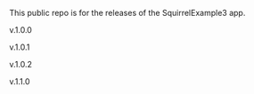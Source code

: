 This public repo is for the releases of the SquirrelExample3 app.

v.1.0.0

v.1.0.1

v.1.0.2

v.1.1.0

